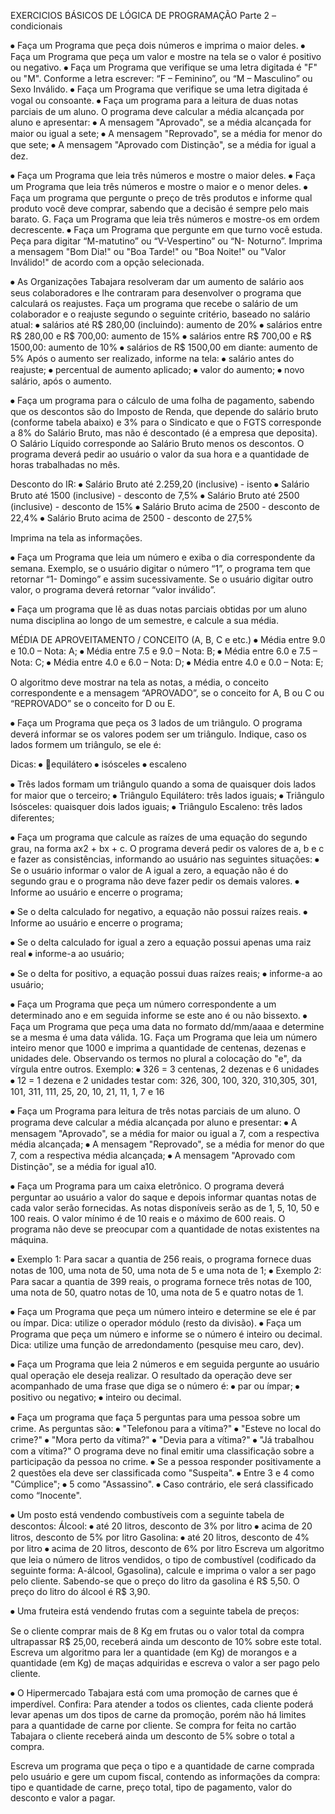 EXERCICIOS BÁSICOS DE LÓGICA DE PROGRAMAÇÃO
Parte 2 – condicionais


⦁	Faça um Programa que peça dois números e imprima o maior deles.
⦁	Faça um Programa que peça um valor e mostre na tela se o valor é positivo ou negativo.
⦁	Faça um Programa que verifique se uma letra digitada é "F" ou "M".
Conforme a letra escrever: “F – Feminino”, ou “M – Masculino” ou Sexo Inválido.
⦁	Faça um Programa que verifique se uma letra digitada é vogal ou consoante.
⦁	Faça um programa para a leitura de duas notas parciais de um aluno. O programa deve calcular a média alcançada por aluno e apresentar:
⦁	A mensagem "Aprovado", se a média alcançada for maior ou igual a sete;
⦁	A mensagem "Reprovado", se a média for menor do que sete;
⦁	A mensagem "Aprovado com Distinção", se a média for igual a dez.

⦁	Faça um Programa que leia três números e mostre o maior deles.
⦁	Faça um Programa que leia três números e mostre o maior e o menor deles.
⦁	Faça um programa que pergunte o preço de três produtos e informe qual produto você deve comprar, sabendo que a decisão é sempre pelo mais barato.
G. Faça um Programa que leia três números e mostre-os em ordem decrescente.
⦁	Faça um Programa que pergunte em que turno você estuda.
Peça para digitar “M-matutino” ou “V-Vespertino” ou “N- Noturno”.
Imprima a mensagem "Bom Dia!" ou "Boa Tarde!" ou "Boa Noite!" ou "Valor Inválido!" de acordo com a opção selecionada.

⦁	As Organizações Tabajara resolveram dar um aumento de salário aos seus
colaboradores e lhe contraram para desenvolver o programa que calculará os reajustes.
Faça um programa que recebe o salário de um colaborador e o reajuste segundo o seguinte critério, baseado no salário atual:
⦁	salários até R$ 280,00 (incluindo): aumento de 20%
⦁	salários entre R$ 280,00 e R$ 700,00: aumento de 15%
⦁	salários entre R$ 700,00 e R$ 1500,00: aumento de 10%
⦁	salários de R$ 1500,00 em diante: aumento de 5% Após o aumento ser realizado, informe na tela:
⦁	salário antes do reajuste;
⦁	percentual de aumento aplicado;
⦁	valor do aumento;
⦁	novo salário, após o aumento.



⦁	Faça um programa para o cálculo de uma folha de pagamento, sabendo que os
descontos são do Imposto de Renda, que depende do salário bruto (conforme tabela abaixo) e 3% para o Sindicato e que o FGTS corresponde a 8% do Salário Bruto, mas não é descontado (é a empresa que deposita). O Salário Líquido corresponde ao Salário Bruto menos os descontos. O programa deverá pedir ao usuário o valor da sua hora e a quantidade de horas trabalhadas no mês.


Desconto do IR:
⦁	Salário Bruto até 2.259,20 (inclusive) - isento
⦁	Salário Bruto até 1500 (inclusive) - desconto de 7,5%
⦁	Salário Bruto até 2500 (inclusive) - desconto de 15%
⦁	Salário Bruto acima de 2500 - desconto de 22,4%
⦁	Salário Bruto acima de 2500 - desconto de 27,5%


Imprima na tela as informações.



⦁	Faça um Programa que leia um número e exiba o dia correspondente da semana.
Exemplo, se o usuário digitar o número “1”, o programa tem que retornar “1- Domingo” e assim sucessivamente.
Se o usuário digitar outro valor, o programa deverá retornar “valor inválido”.


⦁	Faça um programa que lê as duas notas parciais obtidas por um aluno numa disciplina ao longo de um semestre, e calcule a sua média.


MÉDIA DE APROVEITAMENTO / CONCEITO (A, B, C e etc.)
⦁	Média entre 9.0 e 10.0 – Nota: A;
⦁	Média entre 7.5 e 9.0 – Nota: B;
⦁	Média entre 6.0 e 7.5 – Nota: C;
⦁	Média entre 4.0 e 6.0 – Nota: D;
⦁	Média entre 4.0 e 0.0 – Nota: E;

O algoritmo deve mostrar na tela as notas, a média, o conceito correspondente e a mensagem “APROVADO”, se o conceito for A, B ou C ou “REPROVADO” se o conceito for D ou E.


⦁	Faça um Programa que peça os 3 lados de um triângulo. O programa deverá informar se os valores podem ser um triângulo. Indique, caso os lados formem um triângulo, se ele é:





Dicas:
⦁	equilátero
⦁	isósceles
⦁	escaleno

⦁	Três lados formam um triângulo quando a soma de quaisquer dois lados for maior que o terceiro;
⦁	Triângulo Equilátero: três lados iguais;
⦁	Triângulo Isósceles: quaisquer dois lados iguais;
⦁	Triângulo Escaleno: três lados diferentes;
 

⦁	Faça um programa que calcule as raízes de uma equação do segundo grau, na forma
ax2 + bx + c.
O programa deverá pedir os valores de a, b e c e fazer as consistências, informando ao usuário nas seguintes situações:
⦁	Se o usuário informar o valor de A igual a zero, a equação não é do segundo grau e o programa não deve fazer pedir os demais valores.
⦁	Informe ao usuário e encerre o programa;

⦁	Se o delta calculado for negativo, a equação não possui raízes reais.
⦁	Informe ao usuário e encerre o programa;

⦁	Se o delta calculado for igual a zero a equação possui apenas uma raiz real
⦁	informe-a ao usuário;

⦁	Se o delta for positivo, a equação possui duas raízes reais;
⦁	informe-a ao usuário;




⦁	Faça um Programa que peça um número correspondente a um determinado ano e em seguida informe se este ano é ou não bissexto.
⦁	Faça um Programa que peça uma data no formato dd/mm/aaaa e determine se a mesma é uma data válida.
1G. Faça um Programa que leia um número inteiro menor que 1000 e imprima a quantidade de centenas, dezenas e unidades dele.
Observando os termos no plural a colocação do "e", da vírgula entre outros. Exemplo:
⦁	326 = 3 centenas, 2 dezenas e 6 unidades
⦁	12 = 1 dezena e 2 unidades testar com: 326, 300, 100, 320, 310,305, 301,
101, 311, 111, 25, 20, 10, 21, 11, 1, 7 e 16


⦁	Faça um Programa para leitura de três notas parciais de um aluno. O programa deve calcular a média alcançada por aluno e presentar:
⦁	A mensagem "Aprovado", se a média for maior ou igual a 7, com a respectiva média alcançada;
⦁	A mensagem "Reprovado", se a média for menor do que 7, com a respectiva média alcançada;
⦁	A mensagem "Aprovado com Distinção", se a média for igual a10.

⦁	Faça um Programa para um caixa eletrônico. O programa deverá perguntar ao usuário a valor do saque e depois informar quantas notas de cada valor serão fornecidas. As notas disponíveis serão as de 1, 5, 10, 50 e 100 reais. O valor mínimo é de 10 reais e o máximo de 600 reais.
O programa não deve se preocupar com a quantidade de notas existentes na máquina.


⦁	Exemplo 1: Para sacar a quantia de 256 reais, o programa fornece duas notas de 100, uma nota de 50, uma nota de 5 e uma nota de 1;
⦁	Exemplo 2: Para sacar a quantia de 399 reais, o programa fornece três notas de 100, uma nota de 50, quatro notas de 10, uma nota de 5 e quatro notas de 1.


⦁	Faça um Programa que peça um número inteiro e determine se ele é par ou ímpar. Dica: utilize o operador módulo (resto da divisão).
⦁	Faça um Programa que peça um número e informe se o número é
inteiro ou decimal. Dica: utilize uma função de arredondamento (pesquise meu caro, dev).


⦁	Faça um Programa que leia 2 números e em seguida pergunte ao usuário qual operação ele deseja realizar. O resultado da operação deve ser acompanhado de uma frase que diga se o número é:
⦁	par ou ímpar;
⦁	positivo ou negativo;
⦁	inteiro ou decimal.


⦁	Faça um programa que faça 5 perguntas para uma pessoa sobre um crime. As perguntas são:
⦁	"Telefonou para a vítima?"
⦁	"Esteve no local do crime?"
⦁	"Mora perto da vítima?"
⦁	"Devia para a vítima?"
⦁	"Já trabalhou com a vítima?"
O programa deve no final emitir uma classificação sobre a participação da pessoa no crime.
⦁	Se a pessoa responder positivamente a 2 questões ela deve ser classificada como "Suspeita".
⦁	Entre 3 e 4 como "Cúmplice";
⦁	5 como "Assassino".
⦁	Caso contrário, ele será classificado como “Inocente".

⦁	Um posto está vendendo combustíveis com a seguinte tabela de descontos:
Álcool:
⦁	até 20 litros, desconto de 3% por litro
⦁	acima de 20 litros, desconto de 5% por litro
Gasolina:
⦁	até 20 litros, desconto de 4% por litro
⦁	acima de 20 litros, desconto de 6% por litro
Escreva um algoritmo que leia o número de litros vendidos, o tipo de combustível
(codificado da seguinte forma: A-álcool, Ggasolina), calcule e imprima o valor a ser pago pelo cliente.
Sabendo-se que o preço do litro da gasolina é R$ 5,50. O preço do litro do álcool é R$ 3,90.

⦁	Uma fruteira está vendendo frutas com a seguinte tabela de preços:
 


Se o cliente comprar mais de 8 Kg em frutas ou o valor total da compra ultrapassar R$
25,00, receberá ainda um desconto de 10% sobre este total.
Escreva um algoritmo para ler a quantidade (em Kg) de morangos e a quantidade (em Kg) de maças adquiridas e escreva o valor a ser pago pelo cliente.


⦁	O Hipermercado Tabajara está com uma promoção de carnes que é imperdível. Confira:
Para atender a todos os clientes, cada cliente poderá levar apenas um dos tipos de carne da promoção, porém não há limites para a quantidade de carne por cliente.
Se compra for feita no cartão Tabajara o cliente receberá ainda um desconto de 5% sobre o total a compra.
 
Escreva um programa que peça o tipo e a quantidade de carne comprada pelo usuário e gere um cupom fiscal, contendo as informações da compra: tipo e quantidade de carne, preço total, tipo de pagamento, valor do desconto e valor a pagar.
